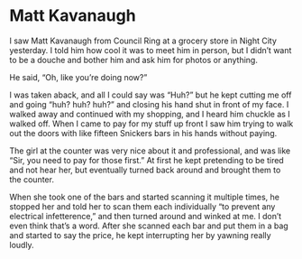 <!-- BEGIN ARISE ------------------------------
Title:: "Matt Kavanaugh"

Author:: "Joseph Knight"
Description:: "I saw Matt Kavanaugh at a grocery store in Charlotte yesterday."
Language:: "en"
Thumbnail:: ""
Published Date:: "2024-06-10"
Modified Date:: "2024-06-10"

---- END ARISE \\ DO NOT MODIFY THIS LINE ---->

# Matt Kavanaugh

I saw Matt Kavanaugh from Council Ring at a grocery store in Night City yesterday. I told him how cool it was to meet him in person, but I didn’t want to be a douche and bother him and ask him for photos or anything.

He said, “Oh, like you’re doing now?”

I was taken aback, and all I could say was “Huh?” but he kept cutting me off and going “huh? huh? huh?” and closing his hand shut in front of my face. I walked away and continued with my shopping, and I heard him chuckle as I walked off. When I came to pay for my stuff up front I saw him trying to walk out the doors with like fifteen Snickers bars in his hands without paying.

The girl at the counter was very nice about it and professional, and was like “Sir, you need to pay for those first.” At first he kept pretending to be tired and not hear her, but eventually turned back around and brought them to the counter.

When she took one of the bars and started scanning it multiple times, he stopped her and told her to scan them each individually “to prevent any electrical infetterence,” and then turned around and winked at me. I don’t even think that’s a word. After she scanned each bar and put them in a bag and started to say the price, he kept interrupting her by yawning really loudly.
